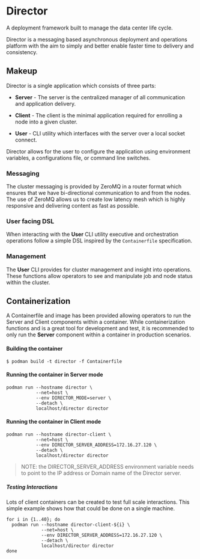 # Director

A deployment framework built to manage the data center life cycle.

Director is a messaging based asynchronous deployment and operations platform
with the aim to simply and better enable faster time to delivery and
consistency.

## Makeup

Director is a single application which consists of three parts:

* **Server** - The server is the centralized manager of all communication and
  application delivery.

* **Client** - The client is the minimal application required for enrolling a
  node into a given cluster.

* **User** - CLI utility which interfaces with the server over a local socket
  connect.


Director allows for the user to configure the application using environment
variables, a configurations file, or command line switches.

### Messaging

The cluster messaging is provided by ZeroMQ in a router format which ensures
that we have bi-directional communication to and from the nodes. The use of
ZeroMQ allows us to create low latency mesh which is highly responsive and
delivering content as fast as possible.

### User facing DSL

When interacting with the **User** CLI utility executive and orchestration
operations follow a simple DSL inspired by the `Containerfile` specification.

### Management

The **User** CLI provides for cluster management and insight into operations.
These functions allow operators to see and manipulate job and node status within
the cluster.

## Containerization

A Containerfile and image has been provided allowing operators to run the
Server and Client components within a container. While containerization
functions and is a great tool for development and test, it is recommended
to only run the **Server** component within a container in production scenarios.

#### Building the container

``` shell
$ podman build -t director -f Containerfile
```

#### Running the container in Server mode

``` shell
podman run --hostname director \
           --net=host \
           --env DIRECTOR_MODE=server \
           --detach \
           localhost/director director
```

#### Running the container in Client mode

``` shell
podman run --hostname director-client \
           --net=host \
           --env DIRECTOR_SERVER_ADDRESS=172.16.27.120 \
           --detach \
           localhost/director director
```

> NOTE: the DIRECTOR_SERVER_ADDRESS environment variable needs to point to the
  IP address or Domain name of the Director server.

##### Testing Interactions

Lots of client containers can be created to test full scale interactions. This
simple example shows how that could be done on a single machine.

``` shell
for i in {1..40}; do
  podman run --hostname director-client-${i} \
             --net=host \
             --env DIRECTOR_SERVER_ADDRESS=172.16.27.120 \
             --detach \
             localhost/director director
done
```
